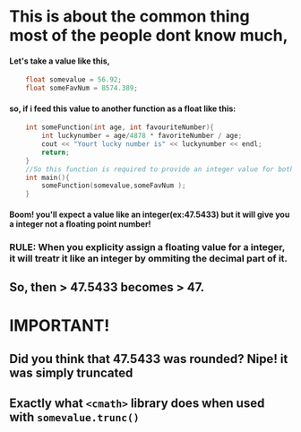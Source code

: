 # This is about the common thing most of the people dont know much,
#### Let's take a value like this,
```cpp 
    float somevalue = 56.92;
    float someFavNum = 8574.389;
```
#### so, if i feed this value to another function as a float like this:
```cpp
    int someFunction(int age, int favouriteNumber){
        int luckynumber = age/4878 * favoriteNumber / age;
        cout << "Yourt lucky number is" << luckynumber << endl;
        return;
    }
    //So this function is required to provide an integer value for both of their params.
    int main(){
        someFunction(somevalue,someFavNum );
    }
```
#### Boom! you'll expect a value like an integer(ex:47.5433) but it will give you a integer not a floating point number!

### RULE: When you explicity assign a floating value for a integer, it will treatr it like an integer by ommiting the decimal part of it. 

## So, then > 47.5433 becomes > 47. 

# IMPORTANT! 
## Did you think that 47.5433 was rounded? Nipe! it was simply truncated
## Exactly what ```<cmath>``` library does when used with ```somevalue.trunc() ```